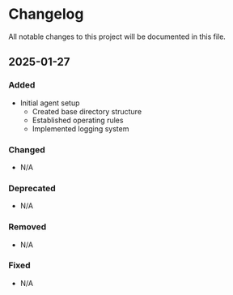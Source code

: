 # Changelog

All notable changes to this project will be documented in this file.

## 2025-01-27

### Added

- Initial agent setup
  - Created base directory structure
  - Established operating rules
  - Implemented logging system

### Changed

- N/A

### Deprecated

- N/A

### Removed

- N/A

### Fixed

- N/A
